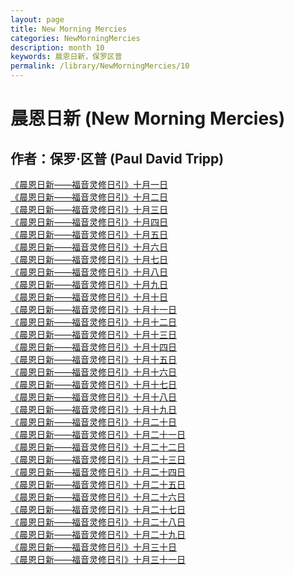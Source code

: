 ```yaml
---
layout: page
title: New Morning Mercies
categories: NewMorningMercies
description: month 10
keywords: 晨恩日新，保罗区普
permalink: /library/NewMorningMercies/10
---
```


# 晨恩日新 (New Morning Mercies)

## 作者：保罗·区普 (Paul David Tripp)

[《晨恩日新——福音灵修日引》十月一日](/library/NewMorningMercies/1001)<br>
[《晨恩日新——福音灵修日引》十月二日](/library/NewMorningMercies/1002)<br>
[《晨恩日新——福音灵修日引》十月三日](/library/NewMorningMercies/1003)<br>
[《晨恩日新——福音灵修日引》十月四日](/library/NewMorningMercies/1004)<br>
[《晨恩日新——福音灵修日引》十月五日](/library/NewMorningMercies/1005)<br>
[《晨恩日新——福音灵修日引》十月六日](/library/NewMorningMercies/1006)<br>
[《晨恩日新——福音灵修日引》十月七日](/library/NewMorningMercies/1007)<br>
[《晨恩日新——福音灵修日引》十月八日](/library/NewMorningMercies/1008)<br>
[《晨恩日新——福音灵修日引》十月九日](/library/NewMorningMercies/1009)<br>
[《晨恩日新——福音灵修日引》十月十日](/library/NewMorningMercies/1010)<br>
[《晨恩日新——福音灵修日引》十月十一日](/library/NewMorningMercies/1011)<br>
[《晨恩日新——福音灵修日引》十月十二日](/library/NewMorningMercies/1012)<br>
[《晨恩日新——福音灵修日引》十月十三日](/library/NewMorningMercies/1013)<br>
[《晨恩日新——福音灵修日引》十月十四日](/library/NewMorningMercies/1014)<br>
[《晨恩日新——福音灵修日引》十月十五日](/library/NewMorningMercies/1015)<br>
[《晨恩日新——福音灵修日引》十月十六日](/library/NewMorningMercies/1016)<br>
[《晨恩日新——福音灵修日引》十月十七日](/library/NewMorningMercies/1017)<br>
[《晨恩日新——福音灵修日引》十月十八日](/library/NewMorningMercies/1018)<br>
[《晨恩日新——福音灵修日引》十月十九日](/library/NewMorningMercies/1019)<br>
[《晨恩日新——福音灵修日引》十月二十日](/library/NewMorningMercies/1020)<br>
[《晨恩日新——福音灵修日引》十月二十一日](/library/NewMorningMercies/1021)<br>
[《晨恩日新——福音灵修日引》十月二十二日](/library/NewMorningMercies/1022)<br>
[《晨恩日新——福音灵修日引》十月二十三日](/library/NewMorningMercies/1023)<br>
[《晨恩日新——福音灵修日引》十月二十四日](/library/NewMorningMercies/1024)<br>
[《晨恩日新——福音灵修日引》十月二十五日](/library/NewMorningMercies/1025)<br>
[《晨恩日新——福音灵修日引》十月二十六日](/library/NewMorningMercies/1026)<br>
[《晨恩日新——福音灵修日引》十月二十七日](/library/NewMorningMercies/1027)<br>
[《晨恩日新——福音灵修日引》十月二十八日](/library/NewMorningMercies/1028)<br>
[《晨恩日新——福音灵修日引》十月二十九日](/library/NewMorningMercies/1029)<br>
[《晨恩日新——福音灵修日引》十月三十日](/library/NewMorningMercies/1030)<br>
[《晨恩日新——福音灵修日引》十月三十一日](/library/NewMorningMercies/1031)<br>